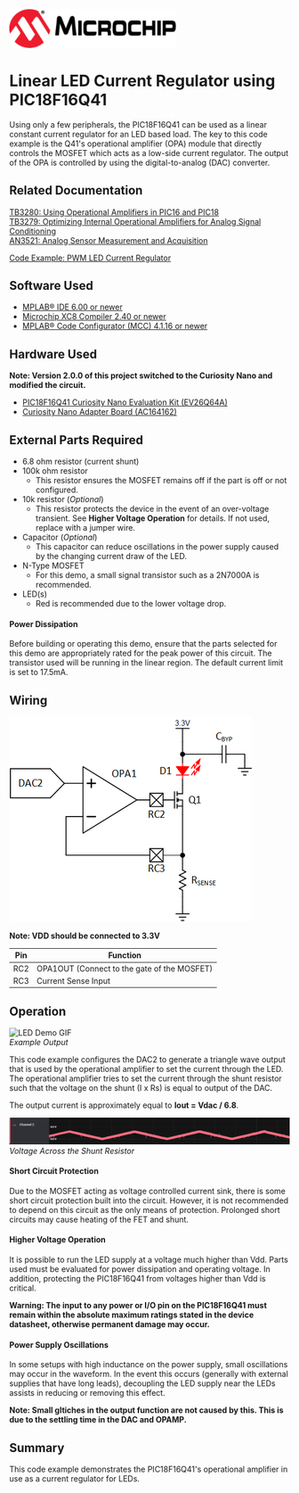 <a href="https://www.microchip.com" rel="nofollow"><img src="images/microchip.png" alt="MCHP" width="300"/></a>

# Linear LED Current Regulator using PIC18F16Q41
Using only a few peripherals, the PIC18F16Q41 can be used as a linear constant current regulator for an LED based load. The key to this code example is the Q41's operational amplifier (OPA) module that directly controls the MOSFET which acts as a low-side current regulator. The output of the OPA is controlled by using the digital-to-analog (DAC) converter.

## Related Documentation

[TB3280: Using Operational Amplifiers in PIC16 and PIC18](http://ww1.microchip.com/downloads/en/DeviceDoc/Using-the-Operational-Amplifier-on-PIC16-and-PIC18-90003280A.pdf)  
[TB3279: Optimizing Internal Operational Amplifiers for Analog Signal Conditioning](http://ww1.microchip.com/downloads/en/DeviceDoc/Optimizing-Internal-Operational-Amplifiers-for-Analog-Signal-Conditioning-90003279A.pdf)  
[AN3521: Analog Sensor Measurement and Acquisition](https://www.microchip.com/en-us/application-notes/an3521)  

[Code Example: PWM LED Current Regulator](https://github.com/microchip-pic-avr-examples/pic18f16q41-pwm-led-current-regulator)  

## Software Used

* [MPLAB® IDE 6.00 or newer](https://www.microchip.com/en-us/tools-resources/develop/mplab-x-ide?utm_source=GitHub&utm_medium=TextLink&utm_campaign=MCU8_MMTCha_pic18q41&utm_content=pic18f16q41-linear-led-current-regulator)
* [Microchip XC8 Compiler 2.40 or newer](https://www.microchip.com/en-us/tools-resources/develop/mplab-xc-compilers?utm_source=GitHub&utm_medium=TextLink&utm_campaign=MCU8_MMTCha_pic18q41&utm_content=pic18f16q41-linear-led-current-regulator)
* [MPLAB® Code Configurator (MCC) 4.1.16 or newer](https://www.microchip.com/en-us/tools-resources/configure/mplab-code-configurator?utm_source=GitHub&utm_medium=TextLink&utm_campaign=MCU8_MMTCha_pic18q41&utm_content=pic18f16q41-linear-led-current-regulator)

## Hardware Used

**Note: Version 2.0.0 of this project switched to the Curiosity Nano and modified the circuit.**

* [PIC18F16Q41 Curiosity Nano Evaluation Kit (EV26Q64A)](https://www.microchipdirect.com/product/EV26Q64A?utm_source=GitHub&utm_medium=TextLink&utm_campaign=MCU8_MMTCha_pic18q41&utm_content=pic18f16q41-linear-led-current-regulator)
* [Curiosity Nano Adapter Board (AC164162)](https://www.microchip.com/en-us/development-tool/AC164162?utm_source=GitHub&utm_medium=TextLink&utm_campaign=MCU8_MMTCha_pic18q41&utm_content=pic18f16q41-linear-led-current-regulator)

## External Parts Required

* 6.8 ohm resistor (current shunt)
* 100k ohm resistor
    * This resistor ensures the MOSFET remains off if the part is off or not configured.
* 10k resistor (*Optional*)
    * This resistor protects the device in the event of an over-voltage transient. See **Higher Voltage Operation** for details. If not used, replace with a jumper wire.
* Capacitor (*Optional*)
    * This capacitor can reduce oscillations in the power supply caused by the changing current draw of the LED. 
* N-Type MOSFET
    * For this demo, a small signal transistor such as a 2N7000A is recommended. 
* LED(s)
    * Red is recommended due to the lower voltage drop. 

#### Power Dissipation
Before building or operating this demo, ensure that the parts selected for this demo are appropriately rated for the peak power of this circuit. The transistor used will be running in the linear region. The default current limit is set to 17.5mA. 

## Wiring
![Schematic Diagram](./images/schematic.png)

**Note: VDD should be connected to 3.3V**

| Pin | Function
| --- | --------
| RC2 | OPA1OUT (Connect to the gate of the MOSFET)  
| RC3 | Current Sense Input  

## Operation
![LED Demo GIF](./images/Demo.gif)  
*Example Output*

This code example configures the DAC2 to generate a triangle wave output that is used by the operational amplifier to set the current through the LED. The operational amplifier tries to set the current through the shunt resistor such that the voltage on the shunt (I x Rs) is equal to output of the DAC.

The output current is approximately equal to **Iout = Vdac / 6.8**.

![Waveform Output](images/waveform.PNG)  
*Voltage Across the Shunt Resistor*

#### Short Circuit Protection
Due to the MOSFET acting as voltage controlled current sink, there is some short circuit protection built into the circuit. However, it is not recommended to depend on this circuit as the only means of protection. Prolonged short circuits may cause heating of the FET and shunt.

#### Higher Voltage Operation
It is possible to run the LED supply at a voltage much higher than Vdd. Parts used must be evaluated for power dissipation and operating voltage. In addition, protecting the PIC18F16Q41 from voltages higher than Vdd is critical. 

**Warning: The input to any power or I/O pin on the PIC18F16Q41 must remain within the absolute maximum ratings stated in the device datasheet, otherwise permanent damage may occur.**

#### Power Supply Oscillations
In some setups with high inductance on the power supply, small oscillations may occur in the waveform. In the event this occurs (generally with external supplies that have long leads), decoupling the LED supply near the LEDs assists in reducing or removing this effect. 

**Note: Small gltiches in the output function are not caused by this. This is due to the settling time in the DAC and OPAMP.**

## Summary
This code example demonstrates the PIC18F16Q41's operational amplifier in use as a current regulator for LEDs.   
